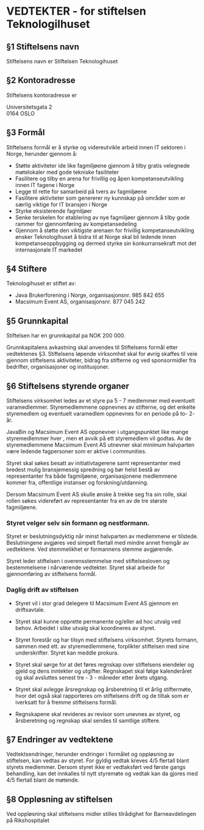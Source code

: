 # VEDTEKTER - for stiftelsen Teknologilhuset

## §1 Stiftelsens navn
Stiftelsens navn er Stiftelsen Teknologihuset

## §2 Kontoradresse
Stiftelsens kontoradresse er  

Universitetsgata 2  
0164 OSLO  

## §3 Formål

Stiftelsens formål er å styrke og videreutvikle arbeid innen IT sektoren i Norge, herunder gjennom å:

- Støtte aktiviteter ide like fagmiljøene gjennom å tilby gratis velegnede møtelokaler med gode tekniske fasiliteter
- Fasilitere og tilby en arena for frivillig og åpen kompetanseutvikling innen IT fagene i Norge
- Legge til rette for samarbeid på tvers av fagmiljøene
- Fasilitere aktiviteter som genererer ny kunnskap på områder som er særlig viktige for IT bransjen i Norge
- Styrke eksisterende fagmiljøer
- Senke terskelen for etablering av nye fagmiljøer gjennom å tilby gode rammer for gjennomføring av kompetansedeling
- Gjennom å støtte den viktigste arenaen for frivillig kompetanseutvikling ønsker Teknologihuset å bidra til at Norge skal 
bli ledende innen kompetanseoppbygging og dermed styrke sin konkurransekraft mot det internasjonale IT markedet

## §4 Stiftere
Teknologihuset er stiftet av:

- Java Brukerforening i Norge, organisasjonsnr. 985 842 655
- Macsimum Event AS, organisasjonsnr. 877 045 242

## §5 Grunnkapital
Stiftelsen har en grunnkapital pa NOK 200 000.

Grunnkapitalens avkastning skal anvendes til Stiftelsens formål etter vedtektenes §3.
Stiftelsens løpende virksomhet skal for øvrig skaffes til veie gjennom stiftelsens aktiviteter, bidrag fra stifterne og 
ved sponsormidler fra bedrifter, organisasjoner og institusjoner.

## §6 Stiftelsens styrende organer

Stiftelsens virksomhet ledes av et styre pa 5 - 7 medlemmer med eventuelt varamedlemmer. Styremedlemmene oppnevnes av stifterne, og det enkelte 
styremedlem og eventuelt varamedlem oppnevnes for en periode på to- 2- år.

JavaBin og Macsimum Event AS oppnevner i utgangspunktet like mange styremedlemmer hver , men et avvik på ett styremedlem vil godtas. Av de 
styremedlemmene Macsimum Event AS utnevner skal minimum halvparten være ledende fagpersoner som er aktive i communities.

Styret skal søkes besatt av initiativtagerene samt representanter med bredest mulig bransjemessig spredning og bør helst bestå av representanter 
fra både fagmiljøene, organisasjonene medlemmene kommer fra, offentlige instanser og forskning/utdanning.

Dersom Macsimum Event AS skulle ønske å trekke seg fra sin rolle, skal rollen søkes videreført av representanter fra en av de tre største fagmiljøene.

### Styret velger selv sin formann og nestformann.
Styret er beslutningsdyktig når minst halvparten av medlemmene er tilstede. Beslutningene avgjøres ved simpelt flertall med mindre annet fremgår av 
vedtektene. Ved stemmelikhet er formannens stemme avgjørende.

Styret leder stiftelsen i overensstemmelse med stiftelsesloven og bestemmelsene i nårværende vedtekter. Styret skal arbeide for gjennomføring av 
stiftelsens formål.

### Daglig drift av stiftelsen
- Styret vil i stor grad delegere til Macsimum Event AS gjennom en driftsavtale.
- Styret skal kunne opprette permanente og/eller ad hoc utvalg ved behov. Arbeidet i slike utvalg skal koordineres av styret.
- Styret forestår og har tilsyn med stiftelsens virksomhet. Styrets formann, sammen med ett. av styremedlemmene, forplikter stiftelsen med sine 
underskrifter. Styret kan meddle prokura.

- Styret skal sørge for at det føres regnskap over stiftelsens eiendeler og gjeld og dens inntekter og utgifter. Regnskapet skal følge kalenderåret og 
skal avsluttes senest tre - 3 - måneder etter årets utgang.

- Styret skal avlegge årsregnskap og årsberetning til et årlig stiftermøte, hvor det også skal rapporteres om stiftelsens drift og de tiltak som er 
iverksatt for å fremme stiftelsens formål.

- Regnskapene skal revideres av revisor som unevnes av styret, og årsberetning og regnskap skal sendes til samtlige stiftere.

## §7 Endringer av vedtektene
Vedtektsendringer, herunder endringer i formålet og oppløsning av stiftelsen, kan vedtas av styret. For gyldig vedtak kreves 4/5 flertall blant 
styrets medlemmer. Dersom styret ikke er vedtaksført ved første gangs behandling, kan det innkalles til nytt styremøte og vedtak kan da gjores med 
4/5 flertall blant de møtende.

## §8 Oppløsning av stiftelsen
Ved oppløsning skal stiftelsens midler stilles tilrådighet for Barneavdelingen på Rikshospitalet



